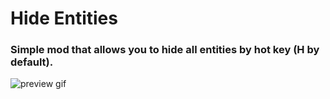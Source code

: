 # Hide Entities
### Simple mod that allows you to hide all entities by hot key (H by default).
![preview gif](images/preview.gif)
